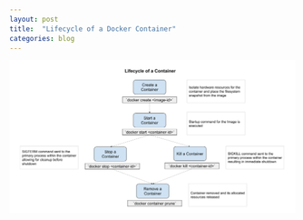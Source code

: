 ```yaml
---
layout: post
title:  "Lifecycle of a Docker Container"
categories: blog
---
```



![lifecycle-of-a-container](/assets/lifecycle-of-a-container.svg)